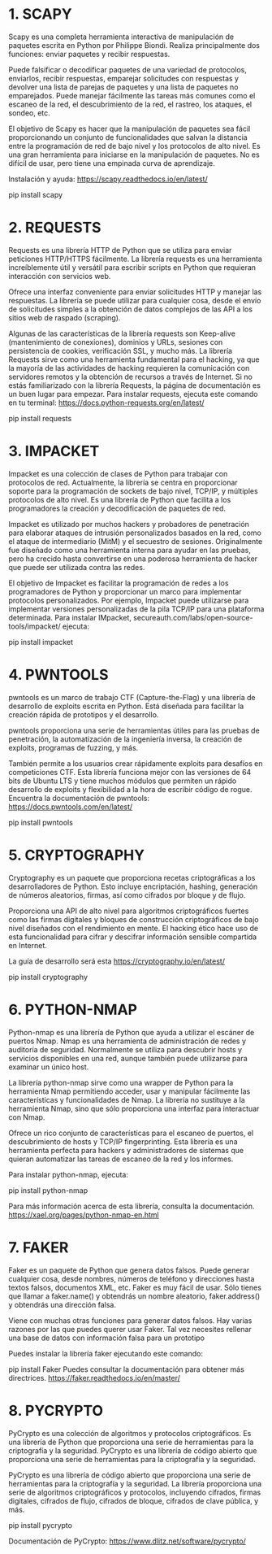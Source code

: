 # 1. SCAPY
Scapy es una completa herramienta interactiva de manipulación de paquetes escrita en Python por Philippe Biondi. Realiza principalmente dos funciones: enviar paquetes y recibir respuestas.

Puede falsificar o decodificar paquetes de una variedad de protocolos, enviarlos, recibir respuestas, emparejar solicitudes con respuestas y devolver una lista de parejas de paquetes y una lista de paquetes no emparejados. Puede manejar fácilmente las tareas más comunes como el escaneo de la red, el descubrimiento de la red, el rastreo, los ataques, el sondeo, etc.

El objetivo de Scapy es hacer que la manipulación de paquetes sea fácil proporcionando un conjunto de funcionalidades que salvan la distancia entre la programación de red de bajo nivel y los protocolos de alto nivel. Es una gran herramienta para iniciarse en la manipulación de paquetes. No es difícil de usar, pero tiene una empinada curva de aprendizaje.

Instalación y ayuda: https://scapy.readthedocs.io/en/latest/

pip install scapy


# 2. REQUESTS
Requests es una librería HTTP de Python que se utiliza para enviar peticiones HTTP/HTTPS fácilmente. La librería requests es una herramienta increíblemente útil y versátil para escribir scripts en Python que requieran interacción con servicios web.

Ofrece una interfaz conveniente para enviar solicitudes HTTP y manejar las respuestas. La librería se puede utilizar para cualquier cosa, desde el envío de solicitudes simples a la obtención de datos complejos de las API a los sitios web de raspado (scraping).

Algunas de las características de la librería requests son Keep-alive (mantenimiento de conexiones), dominios y URLs, sesiones con persistencia de cookies, verificación SSL, y mucho más.
La librería Requests sirve como una herramienta fundamental para el hacking, ya que la mayoría de las actividades de hacking requieren la comunicación con servidores remotos y la obtención de recursos a través de Internet. Si no estás familiarizado con la librería Requests, la página de documentación es un buen lugar para empezar. Para instalar requests, ejecuta este comando en tu terminal: https://docs.python-requests.org/en/latest/

pip install requests

# 3. IMPACKET
Impacket es una colección de clases de Python para trabajar con protocolos de red. Actualmente, la librería se centra en proporcionar soporte para la programación de sockets de bajo nivel, TCP/IP, y múltiples protocolos de alto nivel. Es una librería de Python que facilita a los programadores la creación y decodificación de paquetes de red.

Impacket es utilizado por muchos hackers y probadores de penetración para elaborar ataques de intrusión personalizados basados en la red, como el ataque de intermediario (MitM) y el secuestro de sesiones. Originalmente fue diseñado como una herramienta interna para ayudar en las pruebas, pero ha crecido hasta convertirse en una poderosa herramienta de hacker que puede ser utilizada contra las redes.

El objetivo de Impacket es facilitar la programación de redes a los programadores de Python y proporcionar un marco para implementar protocolos personalizados. Por ejemplo, Impacket puede utilizarse para implementar versiones personalizadas de la pila TCP/IP para una plataforma determinada. Para instalar IMpacket, secureauth.com/labs/open-source-tools/impacket/ ejecuta:

pip install impacket

# 4. PWNTOOLS
pwntools es un marco de trabajo CTF (Capture-the-Flag) y una librería de desarrollo de exploits escrita en Python. Está diseñada para facilitar la creación rápida de prototipos y el desarrollo.

pwntools proporciona una serie de herramientas útiles para las pruebas de penetración, la automatización de la ingeniería inversa, la creación de exploits, programas de fuzzing, y más.

También permite a los usuarios crear rápidamente exploits para desafíos en competiciones CTF. Esta librería funciona mejor con las versiones de 64 bits de Ubuntu LTS y tiene muchos módulos que permiten un rápido desarrollo de exploits y flexibilidad a la hora de escribir código de rogue.
Encuentra la documentación de pwntools: https://docs.pwntools.com/en/latest/

pip install pwntools

# 5. CRYPTOGRAPHY
Cryptography es un paquete que proporciona recetas criptográficas a los desarrolladores de Python. Esto incluye encriptación, hashing, generación de números aleatorios, firmas, así como cifrados por bloque y de flujo.

Proporciona una API de alto nivel para algoritmos criptográficos fuertes como las firmas digitales y bloques de construcción criptográficos de bajo nivel diseñados con el rendimiento en mente. El hacking ético hace uso de esta funcionalidad para cifrar y descifrar información sensible compartida en Internet.

La guía de desarrollo será esta https://cryptography.io/en/latest/

pip install cryptography

# 6. PYTHON-NMAP
Python-nmap es una librería de Python que ayuda a utilizar el escáner de puertos Nmap. Nmap es una herramienta de administración de redes y auditoría de seguridad. Normalmente se utiliza para descubrir hosts y servicios disponibles en una red, aunque también puede utilizarse para examinar un único host.

La librería python-nmap sirve como una wrapper de Python para la herramienta Nmap permitiendo acceder, usar y manipular fácilmente las características y funcionalidades de Nmap. La librería no sustituye a la herramienta Nmap, sino que sólo proporciona una interfaz para interactuar con Nmap.

Ofrece un rico conjunto de características para el escaneo de puertos, el descubrimiento de hosts y TCP/IP fingerprinting. Esta librería es una herramienta perfecta para hackers y administradores de sistemas que quieran automatizar las tareas de escaneo de la red y los informes.

Para instalar python-nmap, ejecuta:

pip install python-nmap

Para más información acerca de esta librería, consulta la documentación. https://xael.org/pages/python-nmap-en.html

# 7. FAKER
Faker es un paquete de Python que genera datos falsos. Puede generar cualquier cosa, desde nombres, números de teléfono y direcciones hasta textos falsos, documentos XML, etc. Faker es muy fácil de usar. Sólo tienes que llamar a faker.name() y obtendrás un nombre aleatorio, faker.address() y obtendrás una dirección falsa.

Viene con muchas otras funciones para generar datos falsos. Hay varias razones por las que puedes querer usar Faker. Tal vez necesites rellenar una base de datos con información falsa para un prototipo 

Puedes instalar la librería faker ejecutando este comando:

pip install Faker
Puedes consultar la documentación para obtener más directrices. https://faker.readthedocs.io/en/master/

# 8. PYCRYPTO

PyCrypto es una colección de algoritmos y protocolos criptográficos. Es una librería de Python que proporciona una serie de herramientas para la criptografía y la seguridad. PyCrypto es una librería de código abierto que proporciona una serie de herramientas para la criptografía y la seguridad.

PyCrypto es una librería de código abierto que proporciona una serie de herramientas para la criptografía y la seguridad. La librería proporciona una serie de algoritmos criptográficos y protocolos, incluyendo cifrados, firmas digitales, cifrados de flujo, cifrados de bloque, cifrados de clave pública, y más.

pip install pycrypto

Documentación de PyCrypto: https://www.dlitz.net/software/pycrypto/


